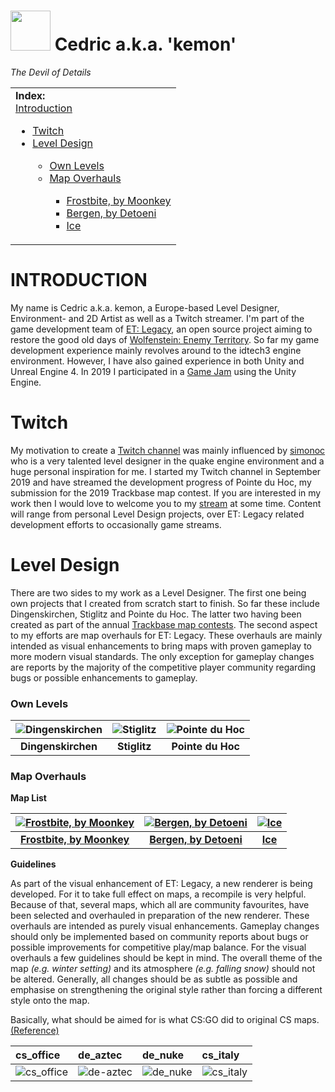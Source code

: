 <img src="https://github.com/realkemon/home/blob/master/gfx/avatar.png" width="64"/> Cedric a.k.a. 'kemon' 
==========

*The Devil of Details*


<table>
 <tr>
   <td><b>Index:</b><br>
<a href="https://github.com/realkemon/home/blob/master/README.md#introduction">Introduction</a><br>
<ul>
 <li><a href="https://github.com/realkemon/home/blob/master/README.md#twitch">Twitch</a></li>
 <li><a href="https://github.com/realkemon/home/blob/master/README.md#level-design">Level Design</a></li>
 <ul>
  <li><a href="https://github.com/realkemon/home/blob/master/README.md#own-levels">Own Levels</a></li>
  <li><a href="https://github.com/realkemon/home/blob/master/README.md#map-overhauls">Map Overhauls</a></li>
  <ul>
    <li><a href="https://github.com/realkemon/home/blob/master/etl_frostbite.md#">Frostbite, by Moonkey</a></li>
    <li><a href="https://github.com/realkemon/home/edit/master/etl_bergen.md#">Bergen, by Detoeni</a></li>
    <li><a href="https://github.com/realkemon/home/blob/master/etl_ice.md#">Ice</a></li>
  </ul>
 </ul>
 </td>
 </tr>
</table>


INTRODUCTION
============

My name is Cedric a.k.a. kemon, a Europe-based Level Designer, Environment- and 2D Artist as well as a Twitch streamer. I'm part of the game development team of [ET: Legacy](https://github.com/etlegacy), an open source project aiming to restore the good old days of [Wolfenstein: Enemy Territory](https://github.com/id-Software/Enemy-Territory). So far my game development experience mainly revolves around to the idtech3 engine environment. However, I have also gained experience in both Unity and Unreal Engine 4. In 2019 I participated in a [Game Jam](https://stefan.ensmann.de/en/among-silhouettes/) using the Unity Engine.


Twitch
============

My motivation to create a [Twitch channel](https://www.twitch.tv/realkemon) was mainly influenced by [simonoc](http://simonoc.com/) who is a very talented level designer in the quake engine environment and a huge personal inspiration for me. I started my Twitch channel in September 2019 and have streamed the development progress of Pointe du Hoc, my submission for the 2019 Trackbase map contest. 
If you are interested in my work then I would love to welcome you to my [stream](https://www.twitch.tv/realkemon) at some time. Content will range from personal Level Design projects, over ET: Legacy related development efforts to occasionally game streams.


Level Design
============

There are two sides to my work as a Level Designer. The first one being own projects that I created from scratch start to finish. So far these include Dingenskirchen, Stiglitz and Pointe du Hoc. The latter two having been created as part of the annual [Trackbase map contests](https://contest.trackbase.net/).
The second aspect to my efforts are map overhauls for ET: Legacy. These overhauls are mainly intended as visual enhancements to bring maps with proven gameplay to more modern visual standards. The only exception for gameplay changes are reports by the majority of the competitive player community regarding bugs or possible enhancements to gameplay. 

### Own Levels

![Dingenskirchen](https://github.com/realkemon/home/blob/master/levelshots/dingenskirchen.png) | ![Stiglitz](https://github.com/realkemon/home/blob/master/levelshots/stiglitz.png) | ![Pointe du Hoc](https://github.com/realkemon/home/blob/master/levelshots/hoc.png)
:---:|:---:|:---:
**Dingenskirchen** | **Stiglitz** | **Pointe du Hoc**

### Map Overhauls

**Map List**

[![Frostbite, by Moonkey](https://github.com/realkemon/home/blob/master/levelshots/etl_frostbite.png)](https://github.com/realkemon/home/blob/master/etl_frostbite.md#) | [![Bergen, by Detoeni](https://github.com/realkemon/home/blob/master/levelshots/etl_bergen.png)](https://github.com/realkemon/home/blob/master/etl_bergen.md#) | [![Ice](https://github.com/realkemon/home/blob/master/levelshots/etl_ice.png)](https://github.com/realkemon/home/blob/master/etl_ice.md#)
:---:|:---:|:---:
[**Frostbite, by Moonkey**](https://github.com/realkemon/home/blob/master/etl_frostbite.md#) | [**Bergen, by Detoeni**](https://github.com/realkemon/home/blob/master/etl_bergen.md#) | [**Ice**](https://github.com/realkemon/home/blob/master/etl_ice.md#)

**Guidelines**

As part of the visual enhancement of ET: Legacy, a new renderer is being developed. For it to take full effect on maps, a recompile is very helpful. Because of that, several maps, which all are community favourites, have been selected and overhauled in preparation of the new renderer. These overhauls are intended as purely visual enhancements. Gameplay changes should only be implemented based on community reports about bugs or possible improvements for competitive play/map balance. For the visual overhauls a few guidelines should be kept in mind. The overall theme of the map *(e.g. winter setting)* and its atmosphere *(e.g. falling snow)* should not be altered. Generally, all changes should be as subtle as possible and emphasise on strengthening the original style rather than forcing a different style onto the map.

Basically, what should be aimed for is what CS:GO did to original CS maps. [(Reference)](https://sjackm.wordpress.com/2012/08/15/csgo-first-impressions/)

cs_office | de_aztec | de_nuke | cs_italy
:---|:---|:---|:---
![cs_office](https://sjackm.files.wordpress.com/2012/08/cs_office_cs-css-csgo.jpg) | ![de-aztec](https://sjackm.files.wordpress.com/2012/08/de_aztec_cs-css-csgo.jpg) | ![de_nuke](https://sjackm.files.wordpress.com/2012/08/de_nuke_cs-css-csgo.jpg) | ![cs_italy](https://sjackm.files.wordpress.com/2012/08/cs_italy_cs-css-csgo.jpg)
